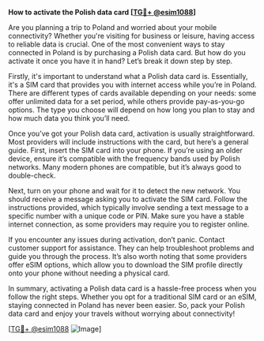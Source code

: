 **How to activate the Polish data card [[TG💪+ @esim1088](https://t.me/s/esim1088)]**

Are you planning a trip to Poland and worried about your mobile connectivity? Whether you're visiting for business or leisure, having access to reliable data is crucial. One of the most convenient ways to stay connected in Poland is by purchasing a Polish data card. But how do you activate it once you have it in hand? Let’s break it down step by step.

Firstly, it's important to understand what a Polish data card is. Essentially, it's a SIM card that provides you with internet access while you’re in Poland. There are different types of cards available depending on your needs: some offer unlimited data for a set period, while others provide pay-as-you-go options. The type you choose will depend on how long you plan to stay and how much data you think you’ll need.

Once you’ve got your Polish data card, activation is usually straightforward. Most providers will include instructions with the card, but here’s a general guide. First, insert the SIM card into your phone. If you’re using an older device, ensure it’s compatible with the frequency bands used by Polish networks. Many modern phones are compatible, but it’s always good to double-check.

Next, turn on your phone and wait for it to detect the new network. You should receive a message asking you to activate the SIM card. Follow the instructions provided, which typically involve sending a text message to a specific number with a unique code or PIN. Make sure you have a stable internet connection, as some providers may require you to register online.

If you encounter any issues during activation, don’t panic. Contact customer support for assistance. They can help troubleshoot problems and guide you through the process. It’s also worth noting that some providers offer eSIM options, which allow you to download the SIM profile directly onto your phone without needing a physical card.

In summary, activating a Polish data card is a hassle-free process when you follow the right steps. Whether you opt for a traditional SIM card or an eSIM, staying connected in Poland has never been easier. So, pack your Polish data card and enjoy your travels without worrying about connectivity!

[[TG💪+ @esim1088](https://t.me/s/esim1088) ![Image](https://i.postimg.cc/Y0z9fWf4/image.png)]